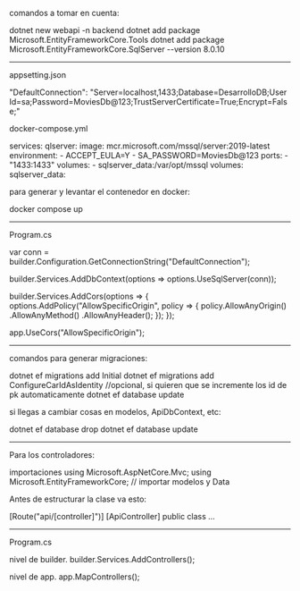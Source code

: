 comandos a tomar en cuenta:

dotnet new webapi -n backend
dotnet add package Microsoft.EntityFrameworkCore.Tools
dotnet add package Microsoft.EntityFrameworkCore.SqlServer --version 8.0.10

____________________________________________

appsetting.json

"DefaultConnection": "Server=localhost,1433;Database=DesarrolloDB;User Id=sa;Password=MoviesDb@123;TrustServerCertificate=True;Encrypt=False;"


docker-compose.yml

services:
  qlserver:
    image: mcr.microsoft.com/mssql/server:2019-latest
    environment:
      - ACCEPT_EULA=Y
      - SA_PASSWORD=MoviesDb@123
    ports:
      - "1433:1433"
    volumes:
      - sqlserver_data:/var/opt/mssql
volumes:
  sqlserver_data:	


para generar y levantar el contenedor en docker:

docker compose up
____________________________________________


Program.cs

var conn = builder.Configuration.GetConnectionString("DefaultConnection");

builder.Services.AddDbContext<ApiDbContext>(options =>
options.UseSqlServer(conn));

builder.Services.AddCors(options =>
{
    options.AddPolicy("AllowSpecificOrigin",
        policy =>
        {
            policy.AllowAnyOrigin()
                  .AllowAnyMethod()
                  .AllowAnyHeader();
        });
});

app.UseCors("AllowSpecificOrigin");

____________________________________________

comandos para generar migraciones:

dotnet ef migrations add Initial
dotnet ef migrations add ConfigureCarIdAsIdentity //opcional, si quieren que se incremente los id de pk automaticamente
dotnet ef  database update

si llegas a cambiar cosas en modelos, ApiDbContext, etc:

dotnet ef database drop
dotnet ef  database update

____________________________________________

Para los controladores:

importaciones
using Microsoft.AspNetCore.Mvc;
using Microsoft.EntityFrameworkCore;
// importar modelos y Data


Antes de estructurar la clase va esto:

[Route("api/[controller]")]
[ApiController]
public class ...

____________________________________________


Program.cs

nivel de builder.
builder.Services.AddControllers();

nivel de app.
app.MapControllers();


